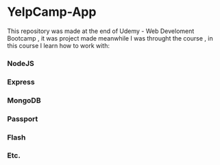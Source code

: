 # YelpCamp-App
This repository was made at the end of Udemy - Web Develoment Bootcamp , it was project made meanwhile I was throught the course , in this course I learn how to work with:
### NodeJS
### Express
### MongoDB
### Passport
### Flash
### Etc.
